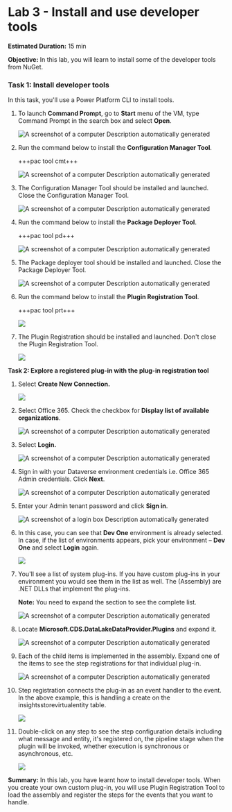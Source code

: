 # **Lab 3 - Install and use developer tools**

**Estimated Duration:** 15 min

**Objective:** In this lab, you will learn to install some of the
developer tools from NuGet.

### **Task 1: Install developer tools**

In this task, you'll use a Power Platform CLI to install tools.

1.  To launch **Command Prompt**, go to **Start** menu of the VM, type
    Command Prompt in the search box and select **Open**.

     ![A screenshot of a computer Description automatically generated](./media/image1.png)

2.  Run the command below to install the **Configuration Manager Tool**.

     +++pac tool cmt+++

     ![A screenshot of a computer Description automatically generated](./media/image2.png)

3.  The Configuration Manager Tool should be installed and launched.
    Close the Configuration Manager Tool.

    ![A screenshot of a computer Description automatically generated](./media/image3.png)

5.  Run the command below to install the **Package Deployer Tool**.

     +++pac tool pd+++

    ![A screenshot of a computer Description automatically generated](./media/image4.png)

6.  The Package deployer tool should be installed and launched. Close
    the Package Deployer Tool.

     ![A screenshot of a computer Description automatically generated](./media/image5.png)

7.  Run the command below to install the **Plugin Registration Tool**.

     +++pac tool prt+++

     ![](./media/image6.png)

8.  The Plugin Registration should be installed and launched. Don't
    close the Plugin Registration Tool.

     ![](./media/image7.png)

**Task 2: Explore a registered plug-in with the plug-in registration
tool**

1.  Select **Create New Connection.**

     ![](./media/image8.png)

2.  Select Office 365. Check the checkbox for **Display list of available organizations**.

     ![A screenshot of a computer Description automatically generated](./media/image9.png)

3.  Select **Login.** 

    ![A screenshot of a computer Description automatically generated](./media/image10.png)

4.  Sign in with your Dataverse environment credentials i.e. Office 365
    Admin credentials. Click **Next**.

    ![A screenshot of a computer Description automatically generated](./media/image11.png)

5.  Enter your Admin tenant password and click **Sign in**.

    ![A screenshot of a login box Description automatically generated](./media/image12.png)

6.  In this case, you can see that **Dev One** environment is already
    selected. In case, if the list of environments appears, pick your
    environment – **Dev One** and select **Login** again.

    ![](./media/image13.png)

7.  You'll see a list of system plug-ins. If you have custom plug-ins in
    your environment you would see them in the list as well. The
    (Assembly) are .NET DLLs that implement the plug-ins.

     **Note:** You need to expand the section to see the complete list.

    ![A screenshot of a computer Description automatically generated](./media/image14.png)

9.  Locate **Microsoft.CDS.DataLakeDataProvider.Plugins** and expand it.

    ![A screenshot of a computer Description automatically generated](./media/image15.png)

10.  Each of the child items is implemented in the assembly. Expand one
    of the items to see the step registrations for that individual
    plug-in.

     ![A screenshot of a computer Description automatically generated](./media/image16.png)

11. Step registration connects the plug-in as an event handler to the
    event. In the above example, this is handling a create on the
    insightsstorevirtualentity table.

    ![](./media/image17.png)

12. Double-click on any step to see the step configuration details
    including what message and entity, it's registered on, the pipeline
    stage when the plugin will be invoked, whether execution is
    synchronous or asynchronous, etc.

    ![](./media/image18.png)

**Summary:** In this lab, you have learnt how to install developer
tools. When you create your own custom plug-in, you will use Plugin
Registration Tool to load the assembly and register the steps for the
events that you want to handle.
